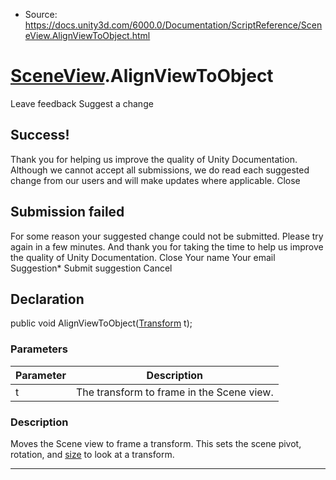 * Source: https://docs.unity3d.com/6000.0/Documentation/ScriptReference/SceneView.AlignViewToObject.html

#  [SceneView](https://docs.unity3d.com/6000.0/Documentation/ScriptReference/SceneView.html).AlignViewToObject
Leave feedback
Suggest a change
## Success!
Thank you for helping us improve the quality of Unity Documentation. Although we cannot accept all submissions, we do read each suggested change from our users and will make updates where applicable.
Close
## Submission failed
For some reason your suggested change could not be submitted. Please <a>try again</a> in a few minutes. And thank you for taking the time to help us improve the quality of Unity Documentation.
Close
Your name Your email Suggestion* Submit suggestion
Cancel
## Declaration
public void AlignViewToObject([Transform](https://docs.unity3d.com/6000.0/Documentation/ScriptReference/Transform.html) t); 
### Parameters
Parameter | Description  
---|---  
t | The transform to frame in the Scene view.  
### Description
Moves the Scene view to frame a transform.
This sets the scene pivot, rotation, and [size](https://docs.unity3d.com/6000.0/Documentation/ScriptReference/SceneView-size.html) to look at a transform.
* * *
